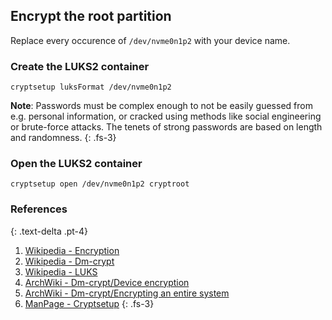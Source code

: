 ## Encrypt the root partition

Replace every occurence of `/dev/nvme0n1p2` with your device name.

### Create the LUKS2 container
```
cryptsetup luksFormat /dev/nvme0n1p2
```

**Note**: Passwords must be complex enough to not be easily guessed from e.g. personal information, or cracked using methods like social engineering or brute-force attacks. The tenets of strong passwords are based on length and randomness.
{: .fs-3}

### Open the LUKS2 container
```
cryptsetup open /dev/nvme0n1p2 cryptroot
```

### References
{: .text-delta .pt-4}

1. [Wikipedia - Encryption](https://en.wikipedia.org/wiki/Encryption)
1. [Wikipedia - Dm-crypt](https://en.wikipedia.org/wiki/Dm-crypt)
1. [Wikipedia - LUKS](https://en.wikipedia.org/wiki/Linux_Unified_Key_Setup)
1. [ArchWiki - Dm-crypt/Device encryption](https://wiki.archlinux.org/index.php/Dm-crypt/Device_encryption)
1. [ArchWiki - Dm-crypt/Encrypting an entire system](https://wiki.archlinux.org/index.php/Dm-crypt/Encrypting_an_entire_system)
1. [ManPage - Cryptsetup](https://jlk.fjfi.cvut.cz/arch/manpages/man/core/cryptsetup/cryptsetup.8.en)
{: .fs-3}
